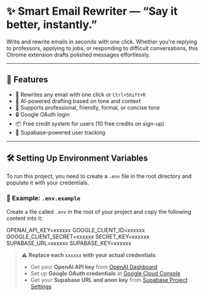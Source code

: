 # ✨ Smart Email Rewriter — “Say it better, instantly.”

Write and rewrite emails in seconds with one click. Whether you're replying to professors, applying to jobs, or responding to difficult conversations, this Chrome extension drafts polished messages effortlessly.

---

## 🔧 Features

- 🔁 Rewrites any email with one click or `Ctrl+Shift+R`
- 🧠 AI-powered drafting based on tone and context
- 💬 Supports professional, friendly, formal, or concise tone
- 🔒 Google OAuth login
- 📦 Free credit system for users (10 free credits on sign-up)
- 💾 Supabase-powered user tracking

---

## 🛠️ Setting Up Environment Variables

To run this project, you need to create a `.env` file in the root directory and populate it with your credentials.

### 📄 Example: `.env.example`

Create a file called `.env` in the root of your project and copy the following content into it:

OPENAI_API_KEY=xxxxxx
GOOGLE_CLIENT_ID=xxxxxx
GOOGLE_CLIENT_SECRET=xxxxxx
SECRET_KEY=xxxxxx
SUPABASE_URL=xxxxxx
SUPABASE_KEY=xxxxxx


> ⚠️ **Replace each `xxxxxx` with your actual credentials**:
> - Get your **OpenAI API key** from [OpenAI Dashboard](https://platform.openai.com/account/api-keys)
> - Set up **Google OAuth credentials** at [Google Cloud Console](https://console.cloud.google.com/apis/credentials)
> - Get your **Supabase URL and anon key** from [Supabase Project Settings](https://app.supabase.com)
